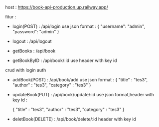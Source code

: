 host : https://book-api-production.up.railway.app/

fitur : 
- login(POST) : /api/login
  use json format : 
  {
    "username": "admin",
    "password": "admin"
  }
  
- logout     : /api/logout

- getBooks    : /api/book
- getBookByID : /api/book/:id
  use header with key id

crud with login auth

- addBook(POST) : /api/book/add
  use json format :
  {
    "title" : "tes3",
    "author" : "tes3",
    "category" : "tes3"
  }
  
- updateBook(PUT) : /api/book/update/:id
   use json format,header with key id :
   
  {
    "title" : "tes3",
    "author" : "tes3",
    "category" : "tes3"
  }
  
- deletBook(DELETE) : /api/book/delete/:id
  header with key id

  
 
